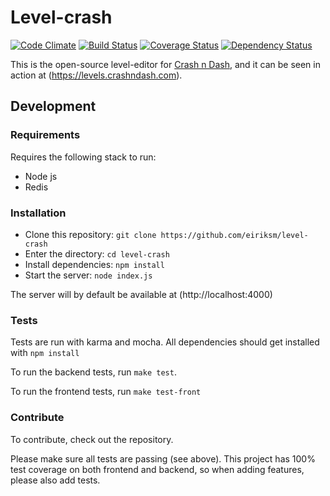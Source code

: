 Level-crash
===========
[![Code Climate](http://img.shields.io/codeclimate/github/eiriksm/level-crash.svg)](https://codeclimate.com/github/eiriksm/level-crash)
[![Build Status](https://travis-ci.org/eiriksm/level-crash.svg)](https://travis-ci.org/eiriksm/level-crash)
[![Coverage Status](http://img.shields.io/coveralls/eiriksm/level-crash.svg)](https://coveralls.io/r/eiriksm/level-crash?branch=master)
[![Dependency Status](https://david-dm.org/eiriksm/level-crash.svg?theme=shields.io)](https://david-dm.org/eiriksm/level-crash)

This is the open-source level-editor for [Crash n Dash](https://crashndash.com), and it can be seen in action at (https://levels.crashndash.com).

## Development
### Requirements
Requires the following stack to run:
- Node js
- Redis

### Installation
- Clone this repository: `git clone https://github.com/eiriksm/level-crash`
- Enter the directory: `cd level-crash`
- Install dependencies: `npm install`
- Start the server: `node index.js`

The server will by default be available at (http://localhost:4000)

### Tests
Tests are run with karma and mocha. All dependencies should get installed with
`npm install`

To run the backend tests, run `make test`.

To run the frontend tests, run `make test-front`

### Contribute
To contribute, check out the repository.

Please make sure all tests are passing (see above). This project has 100% test 
coverage on both frontend and backend, so when adding features, please also add
tests.

